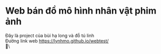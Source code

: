 # Web bán đồ mô hình nhân vật phim ảnh
Đây là project của bùi hạ long và đỗ tú linh \
Đường link web https://lynhmo.github.io/webtest/ \
👀\
